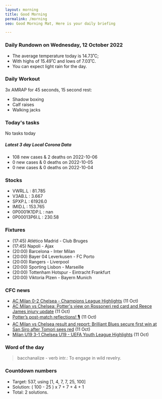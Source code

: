 ```yaml
---
layout: morning
title: Good Morning
permalink: /morning
seo: Good Morning Mat, Here is your daily briefing

---
```


<!-- weather_marker starts -->
### Daily Rundown on Wednesday, 12 October 2022

- The average temperature today is 14.73˚C;
- With highs of 15.49˚C and lows of 7.03˚C.
- You can expect light rain for the day.

<!-- weather_marker ends -->

### Daily Workout
<!-- workout_marker starts -->
3x AMRAP for 45 seconds, 15 second rest:

- Shadow boxing
- Calf raises
- Walking jacks

<!-- workout_marker ends -->

### Today's tasks
<!-- task_marker starts -->
No tasks today
<!-- task_marker ends -->

<!-- c19_marker starts -->
##### Latest 3 day Local Corona Data

- 108 new cases & 2 deaths on 2022-10-06
- 0 new cases & 0 deaths on 2022-10-05
- 0 new cases & 0 deaths on 2022-10-04

<!-- c19_marker ends -->

### Stocks

<!-- stocks_marker starts -->

- VWRL.L : 81.785
- V3AB.L : 3.667
- SPXP.L : 61926.0
- IMID.L : 153.765
- 0P0001K1DP.L : nan
- 0P00013P6I.L : 230.58

<!-- stocks_marker ends -->

### Fixtures

<!-- sports_marker starts -->

<ul>
<li>(17:45) Atlético Madrid - Club Bruges</li>
<li>(17:45) Napoli - Ajax</li>
<li>(20:00) Barcelona - Inter Milan</li>
<li>(20:00) Bayer 04 Leverkusen - FC Porto</li>
<li>(20:00) Rangers - Liverpool</li>
<li>(20:00) Sporting Lisbon - Marseille</li>
<li>(20:00) Tottenham Hotspur - Eintracht Frankfurt</li>
<li>(20:00) Viktoria Plzen - Bayern Munich</li>
</ul>

<!-- sports_marker ends -->

### CFC news

<!-- cfc_marker starts -->
- [AC Milan 0-2 Chelsea - Champions League Highlights](https://chelseafc.com/en/video/ac-milan-0-2-chelsea-or-champions-league-highlights) (11 Oct)
- [AC Milan vs Chelsea: Potter's view on Rossoneri red card and Reece James injury update](https://chelseafc.com/en/news/article/ac-milan-vs-chelsea-potters-view-on-rossoneri-red-card-and-reece-james) (11 Oct)
- [Potter’s post-match reflections! 🎙](https://chelseafc.com/en/video/keep-being-positive-keep-looking-for-the-goals) (11 Oct)
- [AC Milan vs Chelsea result and report: Brilliant Blues secure first win at San Siro after Tomori sees red](https://chelseafc.com/en/news/article/ac-milan-vs-chelsea-result-and-report-brilliant-blues-secure-first-win-at) (11 Oct)
- [Milan U19 3-1 Chelsea U19 - UEFA Youth League Highlights](https://chelseafc.com/en/video/milan-u19-3-1-chelsea-u19-or-uefa-youth-league-highlights) (11 Oct)

<!-- cfc_marker ends -->

### Word of the day
<!-- word_marker starts -->

 > bacchanalize - verb intr.: To engage in wild revelry.

<!-- word_marker ends -->

### Countdown numbers
<!-- game_marker starts -->

- Target: 537, using [1, 4, 7, 7, 25, 100]
- Solution: ( 100 - 25 ) x 7 + 7 + 4 + 1
- Total: 2 solutions.

<!-- game_marker ends -->